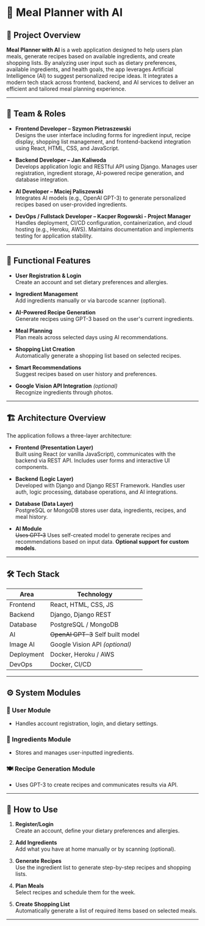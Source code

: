 # 🧠 Meal Planner with AI

## 📌 Project Overview

**Meal Planner with AI** is a web application designed to help users plan meals, generate recipes based on available ingredients, and create shopping lists. By analyzing user input such as dietary preferences, available ingredients, and health goals, the app leverages Artificial Intelligence (AI) to suggest personalized recipe ideas. It integrates a modern tech stack across frontend, backend, and AI services to deliver an efficient and tailored meal planning experience.

---

## 👥 Team & Roles

- **Frontend Developer – Szymon Pietraszewski**  
  Designs the user interface including forms for ingredient input, recipe display, shopping list management, and frontend-backend integration using React, HTML, CSS, and JavaScript.

- **Backend Developer – Jan Kaliwoda**  
  Develops application logic and RESTful API using Django. Manages user registration, ingredient storage, AI-powered recipe generation, and database integration.

- **AI Developer – Maciej Paliszewski**  
  Integrates AI models (e.g., OpenAI GPT-3) to generate personalized recipes based on user-provided ingredients.

- **DevOps / Fullstack Developer – Kacper Rogowski - Project Manager**  
  Handles deployment, CI/CD configuration, containerization, and cloud hosting (e.g., Heroku, AWS). Maintains documentation and implements testing for application stability.

---

## 🎯 Functional Features

- **User Registration & Login**  
  Create an account and set dietary preferences and allergies.

- **Ingredient Management**  
  Add ingredients manually or via barcode scanner (optional).

- **AI-Powered Recipe Generation**  
  Generate recipes using GPT-3 based on the user's current ingredients.

- **Meal Planning**  
  Plan meals across selected days using AI recommendations.

- **Shopping List Creation**  
  Automatically generate a shopping list based on selected recipes.

- **Smart Recommendations**  
  Suggest recipes based on user history and preferences.

- **Google Vision API Integration** *(optional)*  
  Recognize ingredients through photos.

---

## 🏗️ Architecture Overview

The application follows a three-layer architecture:

- **Frontend (Presentation Layer)**  
  Built using React (or vanilla JavaScript), communicates with the backend via REST API. Includes user forms and interactive UI components.

- **Backend (Logic Layer)**  
  Developed with Django and Django REST Framework. Handles user auth, logic processing, database operations, and AI integrations.

- **Database (Data Layer)**  
  PostgreSQL or MongoDB stores user data, ingredients, recipes, and meal history.

- **AI Module**  
  ~~Uses GPT-3~~ Uses self-created model to generate recipes and recommendations based on input data. **Optional support for custom models**.

---

## 🛠️ Tech Stack

| Area        | Technology                                 |
|-------------|--------------------------------------------|
| Frontend    | React, HTML, CSS, JS                       |
| Backend     | Django, Django REST                        |
| Database    | PostgreSQL / MongoDB                       |
| AI          | ~~OpenAI GPT-3~~ Self built model          |
| Image AI    | Google Vision API *(optional)*             |
| Deployment  | Docker, Heroku / AWS                       |
| DevOps      | Docker, CI/CD                              |

---

## ⚙️ System Modules

### 👤 User Module
- Handles account registration, login, and dietary settings.

### 🧺 Ingredients Module
- Stores and manages user-inputted ingredients.

### 🍽️ Recipe Generation Module
- Uses GPT-3 to create recipes and communicates results via API.

---

## 🚀 How to Use

1. **Register/Login**  
   Create an account, define your dietary preferences and allergies.

2. **Add Ingredients**  
   Add what you have at home manually or by scanning (optional).

3. **Generate Recipes**  
   Use the ingredient list to generate step-by-step recipes and shopping lists.

4. **Plan Meals**  
   Select recipes and schedule them for the week.

5. **Create Shopping List**  
   Automatically generate a list of required items based on selected meals.

---
